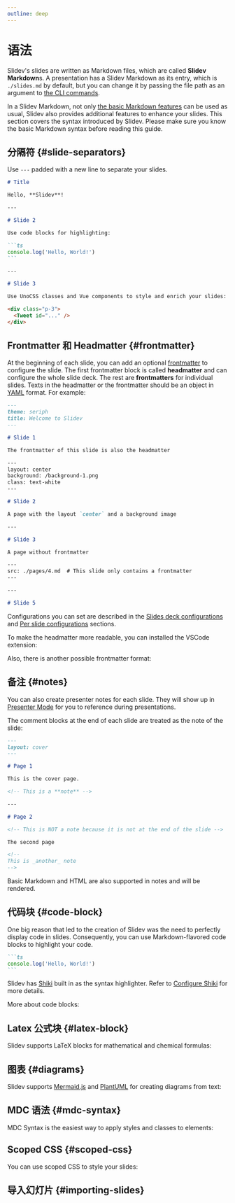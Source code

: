 ```yaml
---
outline: deep
---
```


# 语法

Slidev's slides are written as Markdown files, which are called **Slidev Markdown**s. A presentation has a Slidev Markdown as its entry, which is `./slides.md` by default, but you can change it by passing the file path as an argument to [the CLI commands](../builtin/cli).

In a Slidev Markdown, not only [the basic Markdown features](https://github.com/adam-p/markdown-here/wiki/Markdown-Cheatsheet) can be used as usual, Slidev also provides additional features to enhance your slides. This section covers the syntax introduced by Slidev. Please make sure you know the basic Markdown syntax before reading this guide.

## 分隔符 {#slide-separators}

Use `---` padded with a new line to separate your slides.

````md {5,15}
# Title

Hello, **Slidev**!

---

# Slide 2

Use code blocks for highlighting:

```ts
console.log('Hello, World!')
```

---

# Slide 3

Use UnoCSS classes and Vue components to style and enrich your slides:

<div class="p-3">
  <Tweet id="..." />
</div>
````

## Frontmatter 和 Headmatter {#frontmatter}

At the beginning of each slide, you can add an optional [frontmatter](https://jekyllrb.com/docs/front-matter/) to configure the slide. The first frontmatter block is called **headmatter** and can configure the whole slide deck. The rest are **frontmatters** for individual slides. Texts in the headmatter or the frontmatter should be an object in [YAML](https://www.cloudbees.com/blog/yaml-tutorial-everything-you-need-get-started/) format. For example:

<!-- eslint-skip -->

```md {1-4,10-14,26-28}
---
theme: seriph
title: Welcome to Slidev
---

# Slide 1

The frontmatter of this slide is also the headmatter

---
layout: center
background: /background-1.png
class: text-white
---

# Slide 2

A page with the layout `center` and a background image

---

# Slide 3

A page without frontmatter

---
src: ./pages/4.md  # This slide only contains a frontmatter
---

---

# Slide 5
```

Configurations you can set are described in the [Slides deck configurations](/custom/#headmatter) and [Per slide configurations](/custom/#frontmatter) sections.

To make the headmatter more readable, you can installed the VSCode extension:

<LinkCard link="feature/vscode-extension" />

Also, there is another possible frontmatter format:

<LinkCard link="feature/block-frontmatter" />

## 备注 {#notes}

You can also create presenter notes for each slide. They will show up in [Presenter Mode](../guide/ui#presenter-mode) for you to reference during presentations.

The comment blocks at the end of each slide are treated as the note of the slide:

```md {9,19-21}
---
layout: cover
---

# Page 1

This is the cover page.

<!-- This is a **note** -->

---

# Page 2

<!-- This is NOT a note because it is not at the end of the slide -->

The second page

<!--
This is _another_ note
-->
```

Basic Markdown and HTML are also supported in notes and will be rendered.

<SeeAlso :links="[
  'feature/click-marker',
]" />

## 代码块 {#code-block}

One big reason that led to the creation of Slidev was the need to perfectly display code in slides. Consequently, you can use Markdown-flavored code blocks to highlight your code.

````md
```ts
console.log('Hello, World!')
```
````

Slidev has [Shiki](https://github.com/shikijs/shiki) built in as the syntax highlighter. Refer to [Configure Shiki](/custom/config-highlighter) for more details.

More about code blocks:

<LinkCard link="feature/code-block-line-numbers" />
<LinkCard link="feature/code-block-max-height" />
<LinkCard link="feature/line-highlighting" />
<LinkCard link="feature/monaco-editor" />
<LinkCard link="feature/monaco-run" />
<LinkCard link="feature/monaco-write" />
<LinkCard link="feature/shiki-magic-move" />
<LinkCard link="feature/twoslash" />
<LinkCard link="feature/import-snippet" />

## Latex 公式块 {#latex-block}

Slidev supports LaTeX blocks for mathematical and chemical formulas:

<LinkCard link="feature/latex" />

## 图表 {#diagrams}

Slidev supports [Mermaid.js](http://mermaid.js.org/) and [PlantUML](https://plantuml.com/) for creating diagrams from text:

<LinkCard link="feature/mermaid" />
<LinkCard link="feature/plantuml" />

## MDC 语法 {#mdc-syntax}

MDC Syntax is the easiest way to apply styles and classes to elements:

<LinkCard link="feature/mdc" />

## Scoped CSS {#scoped-css}

You can use scoped CSS to style your slides:

<LinkCard link="feature/slide-scope-style" />

## 导入幻灯片 {#importing-slides}

<LinkCard link="feature/importing-slides" />
